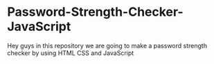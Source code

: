 # Password-Strength-Checker-JavaScript
Hey guys in this repository we are going to make a password strength checker by using HTML CSS and JavaScript
